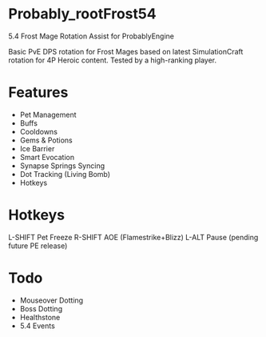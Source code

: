 Probably_rootFrost54
====================

5.4 Frost Mage Rotation Assist for ProbablyEngine

Basic PvE DPS rotation for Frost Mages based on latest
SimulationCraft rotation for 4P Heroic content.  Tested
by a high-ranking player.

Features
====================

- Pet Management
- Buffs
- Cooldowns
- Gems & Potions
- Ice Barrier
- Smart Evocation
- Synapse Springs Syncing
- Dot Tracking (Living Bomb)
- Hotkeys

Hotkeys
====================
L-SHIFT Pet Freeze
R-SHIFT AOE (Flamestrike+Blizz)
L-ALT Pause (pending future PE release)

Todo
====================

- Mouseover Dotting
- Boss Dotting
- Healthstone
- 5.4 Events

